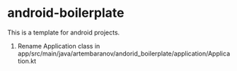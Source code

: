 # android-boilerplate

This is a template for android projects.

1. Rename Application class in app/src/main/java/artembaranov/andorid_boilerplate/application/Application.kt
